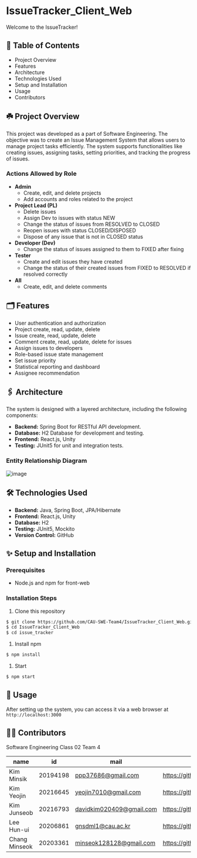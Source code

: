 # IssueTracker_Client_Web

Welcome to the IssueTracker!

## 📓 Table of Contents

- Project Overview
- Features
- Architecture
- Technologies Used
- Setup and Installation
- Usage
- Contributors

## ☘️ Project Overview


This project was developed as a part of Software Engineering. The objective was to create an Issue Management System that allows users to manage project tasks efficiently. The system supports functionalities like creating issues, assigning tasks, setting priorities, and tracking the progress of issues.

### Actions Allowed by Role

- **Admin**
    - Create, edit, and delete projects
    - Add accounts and roles related to the project
- **Project Lead (PL)**
    - Delete issues
    - Assign Dev to issues with status NEW
    - Change the status of issues from RESOLVED to CLOSED
    - Reopen issues with status CLOSED/DISPOSED
    - Dispose of any issue that is not in CLOSED status
- **Developer (Dev)**
    - Change the status of issues assigned to them to FIXED after fixing
- **Tester**
    - Create and edit issues they have created
    - Change the status of their created issues from FIXED to RESOLVED if resolved correctly
- **All**
    - Create, edit, and delete comments

## 🗂️ Features

- User authentication and authorization
- Project create, read, update, delete
- Issue create, read, update, delete
- Comment create, read, update, delete for issues
- Assign issues to developers
- Role-based issue state management
- Set issue priority
- Statistical reporting and dashboard
- Assignee recommendation

## 🖇️ Architecture


The system is designed with a layered architecture, including the following components:

- **Backend:** Spring Boot for RESTful API development.
- **Database:** H2 Database for development and testing.
- **Frontend:** React.js, Unity
- **Testing:** JUnit5 for unit and integration tests.

### Entity Relationship Diagram
![image](https://github.com/CAU-SWE-Team4/IssueTracker_Client_Web/assets/84865066/8d5b6f4b-e73e-45fc-8e39-785bf04335f0)


## 🛠️ Technologies Used

- **Backend:** Java, Spring Boot, JPA/Hibernate
- **Frontend:** React.js, Unity
- **Database:** H2
- **Testing:** JUnit5, Mockito
- **Version Control:** GitHub

## ✨ Setup and Installation



### Prerequisites
- Node.js and npm for front-web

### Installation Steps
1. Clone this repository

```bash
$ git clone https://github.com/CAU-SWE-Team4/IssueTracker_Client_Web.git
$ cd IssueTracker_Client_Web
$ cd issue_tracker
```

1. Install npm

```bash
$ npm install
```

1. Start

```bash
$ npm start
```

## 🎀 Usage


After setting up the system, you can access it via a web browser at `http://localhost:3000` 

## 👯‍♀️ Contributors


Software Engineering Class 02 Team 4

| name | id | mail | github | role |
| --- | --- | --- | --- | --- |
| Kim Minsik | 20194198 | ppp37686@gmail.com | https://github.com/pius338 | Web-client |
| Kim Yeojin | 20216645 | yeojin7010@gmail.com | https://github.com/lucete012 | Server, Web-client  |
| Kim Junseob | 20216793 | davidkim020409@gmail.com | https://github.com/benzenekim | Game-client |
| Lee Hun-ui | 20206861 | gnsdml1@cau.ac.kr | https://github.com/HN-UI | Documentation |
| Chang Minseok | 20203361 | minseok128128@gmail.com | https://github.com/minseok128 | Server |
